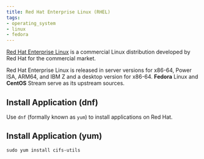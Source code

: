 ```yaml
---
title: Red Hat Enterprise Linux (RHEL)
tags:
- operating_system
- linux
- fedora
---
```


[Red Hat Enterprise Linux](https://www.redhat.com/en/technologies/linux-platforms/enterprise-linux) is a commercial Linux distribution developed by Red Hat for the commercial market. 
<!--more-->
Red Hat Enterprise Linux is released in server versions for x86-64, Power ISA, ARM64, and IBM Z and a desktop version for x86-64. 
**Fedora** Linux and **CentOS** Stream serve as its upstream sources.

## Install Application (dnf)

Use `dnf` (formally known as `yum`) to install applications on Red Hat.

## Install Application (yum)

```shell
sudo yum install cifs-utils
```